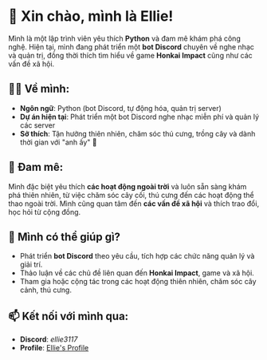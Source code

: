 # 👋 Xin chào, mình là Ellie!

Mình là một lập trình viên yêu thích **Python** và đam mê khám phá công nghệ. Hiện tại, mình đang phát triển một **bot Discord** chuyên về nghe nhạc và quản trị, đồng thời thích tìm hiểu về game **Honkai Impact** cũng như các vấn đề xã hội.

## 👩‍💻 Về mình:
- **Ngôn ngữ**: Python (bot Discord, tự động hóa, quản trị server)
- **Dự án hiện tại**: Phát triển một bot Discord nghe nhạc miễn phí và quản lý các server
- **Sở thích**: Tận hưởng thiên nhiên, chăm sóc thú cưng, trồng cây và dành thời gian với "anh ấy" 💖

## 🌱 Đam mê:
Mình đặc biệt yêu thích **các hoạt động ngoài trời** và luôn sẵn sàng khám phá thiên nhiên, từ việc chăm sóc cây cối, thú cưng đến các hoạt động thể thao ngoài trời. Mình cũng quan tâm đến **các vấn đề xã hội** và thích trao đổi, học hỏi từ cộng đồng.

## 🤝 Mình có thể giúp gì?
- Phát triển **bot Discord** theo yêu cầu, tích hợp các chức năng quản lý và giải trí.
- Thảo luận về các chủ đề liên quan đến **Honkai Impact**, game và xã hội.
- Tham gia hoặc cộng tác trong các hoạt động thiên nhiên, chăm sóc cây cảnh, thú cưng.

## 📫 Kết nối với mình qua:
- **Discord**: _ellie3117_
- **Profile**: [Ellie's Profile](https://guns.lol/_ellie3117_)
